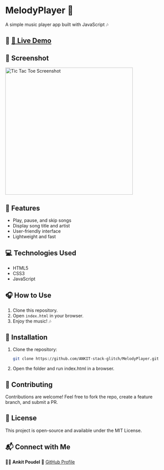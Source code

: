 # MelodyPlayer 🎵
A simple music player app built with JavaScript 🎶

## 🎥  [🔗 Live Demo](https://ankit-stack-glitch.github.io/MelodyPlayer/)


## 📸 Screenshot

<img src="https://github.com/user-attachments/assets/dc007fa2-6fc0-40cb-a082-078fdea6ea58" alt="Tic Tac Toe Screenshot" width="400">




## 🚀 Features
- Play, pause, and skip songs
- Display song title and artist
- User-friendly interface
- Lightweight and fast

## 💻 Technologies Used
- HTML5
- CSS3
- JavaScript

## 🎧 How to Use
1. Clone this repository.
2. Open `index.html` in your browser.
3. Enjoy the music! 🎶

## 📂 Installation
1. Clone the repository:
   ```bash
   git clone https://github.com/ANKIT-stack-glitch/MelodyPlayer.git

2. Open the folder and run index.html in a browser.

## 🙌 Contributing
Contributions are welcome! Feel free to fork the repo, create a feature branch, and submit a PR.


## 📝 License
This project is open-source and available under the MIT License.


## 📬 Connect with Me  
👨‍💻 **Ankit Poudel**
🔗 [GitHub Profile](https://github.com/ANKIT-stack-glitch)
